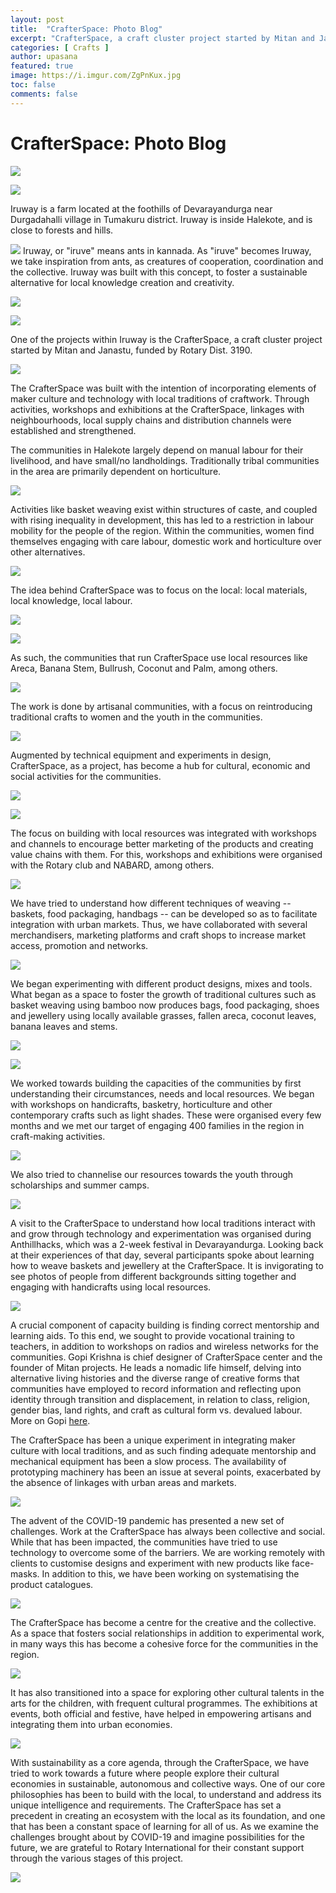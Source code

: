 ```yaml
---
layout: post
title:  "CrafterSpace: Photo Blog"
excerpt: "CrafterSpace, a craft cluster project started by Mitan and Janastu, funded by Rotary Dist. 3190."
categories: [ Crafts ]
author: upasana
featured: true
image: https://i.imgur.com/ZgPnKux.jpg
toc: false
comments: false
---
```


# CrafterSpace: Photo Blog

![](https://i.imgur.com/ZgPnKux.jpg)


![](https://i.imgur.com/M7vmXma.jpg)

Iruway is a farm located at the foothills of Devarayandurga near Durgadahalli village in Tumakuru district. Iruway is inside Halekote, and is close to forests and hills.

![](https://i.imgur.com/Jk9mcmU.jpg)
Iruway, or "iruve" means ants in kannada. As "iruve" becomes Iruway, we take inspiration from ants, as creatures of cooperation, coordination and the collective. Iruway was built with this concept, to foster a sustainable alternative for local knowledge creation and creativity.

![](https://i.imgur.com/Jm83GUn.jpg)

![](https://i.imgur.com/sTdVM0p.jpg)

One of the projects within Iruway is the CrafterSpace, a craft cluster project started by Mitan and Janastu, funded by Rotary Dist. 3190.

![](https://i.imgur.com/52sm5M0.jpg)

The CrafterSpace was built with the intention of incorporating elements of maker culture and technology with local traditions of craftwork. Through activities, workshops and exhibitions at the CrafterSpace, linkages with neighbourhoods, local supply chains and distribution channels were established and strengthened.

The communities in Halekote largely depend on manual labour for their livelihood, and have small/no landholdings. Traditionally tribal communities in the area are primarily dependent on horticulture.

![](https://i.imgur.com/jWaExD1.jpg)

Activities like basket weaving exist within structures of caste, and coupled with rising inequality in development, this has led to a restriction in labour mobility for the people of the region. Within the communities, women find themselves engaging with care labour, domestic work and horticulture over other alternatives.

![](https://i.imgur.com/jpCi5nJ.jpg)

The idea behind CrafterSpace was to focus on the local: local materials, local knowledge, local labour.

![](https://i.imgur.com/Jem2F9c.jpg)

![](https://i.imgur.com/KllN1uw.jpg)


As such, the communities that run CrafterSpace use local resources like Areca, Banana Stem, Bullrush, Coconut and Palm, among others.

![](https://i.imgur.com/JgApH3N.jpg)

The work is done by artisanal communities, with a focus on reintroducing traditional crafts to women and the youth in the communities.

![](https://i.imgur.com/u46KZwx.jpg)

Augmented by technical equipment and experiments in design, CrafterSpace, as a project, has become a hub for cultural, economic and social activities for the communities.

![](https://i.imgur.com/6SgPDLU.jpg)

![](https://i.imgur.com/DrC13aD.jpg)


The focus on building with local resources was integrated with workshops and channels to encourage better marketing of the products and creating value chains with them. For this, workshops and exhibitions were organised with the Rotary club and NABARD, among others.

![](https://i.imgur.com/LJOwUI6.jpg)

We have tried to understand how different techniques of weaving -- baskets, food packaging, handbags -- can be developed so as to facilitate integration with urban markets. Thus, we have collaborated with several merchandisers, marketing platforms and craft shops to increase market access, promotion and networks.

![](https://i.imgur.com/ff1kUSk.jpg)

We began experimenting with different product designs, mixes and tools. What began as a space to foster the growth of traditional cultures such as basket weaving using bamboo now produces bags, food packaging, shoes and jewellery using locally available grasses, fallen areca, coconut leaves, banana leaves and stems.

![](https://i.imgur.com/ruhZ0fr.jpg)

![](https://i.imgur.com/zpdlnz1.jpg)

We worked towards building the capacities of the communities by first understanding their circumstances, needs and local resources. We began with workshops on handicrafts, basketry, horticulture and other contemporary crafts such as light shades. These were organised every few months and we met our target of engaging 400 families in the region in craft-making activities.

![](https://i.imgur.com/OZyY7DK.jpg)

We also tried to channelise our resources towards the youth through scholarships and summer camps.

![](https://i.imgur.com/ZzLjNOD.jpg)

A visit to the CrafterSpace to understand how local traditions interact with and grow through technology and experimentation was organised during Anthillhacks, which was a 2-week festival in Devarayandurga. Looking back at their experiences of that day, several participants spoke about learning how to weave baskets and jewellery at the CrafterSpace. It is invigorating to see photos of people from different backgrounds sitting together and engaging with handicrafts using local resources.

![](https://i.imgur.com/MicSblo.jpg)

A crucial component of capacity building is finding correct mentorship and learning aids. To this end, we sought to provide vocational training to teachers, in addition to workshops on radios and wireless networks for the communities. Gopi Krishna is chief designer of CrafterSpace center and the founder of Mitan projects. He leads a nomadic life himself, delving into alternative living histories and the diverse range of creative forms that communities have employed to record information and reflecting upon identity through transition and displacement, in relation to class, religion, gender bias, land rights, and craft as cultural form vs. devalued labour. More on Gopi [here](https://docs.google.com/document/d/1ts1Ziffm55lTlX6DbnsF3o6RDdpZVABdXJkMwQMp3Cg). 

The CrafterSpace has been a unique experiment in integrating maker culture with local traditions, and as such finding adequate mentorship and mechanical equipment has been a slow process. The availability of prototyping machinery has been an issue at several points, exacerbated by the absence of linkages with urban areas and markets.

![](https://i.imgur.com/pt5mQgP.jpg)

The advent of the COVID-19 pandemic has presented a new set of challenges. Work at the CrafterSpace has always been collective and social. While that has been impacted, the communities have tried to use technology to overcome some of the barriers. We are working remotely with clients to customise designs and experiment with new products like face-masks. In addition to this, we have been working on systematising the product catalogues.

![](https://i.imgur.com/in6WKiB.jpg)

The CrafterSpace has become a centre for the creative and the collective. As a space that fosters social relationships in addition to experimental work, in many ways this has become a cohesive force for the communities in the region.

![](https://i.imgur.com/jKmUZUe.jpg)

It has also transitioned into a space for exploring other cultural talents in the arts for the children, with frequent cultural programmes. The exhibitions at events, both official and festive, have helped in empowering artisans and integrating them into urban economies.

![](https://i.imgur.com/wTNARYi.jpg)

With sustainability as a core agenda, through the CrafterSpace, we have tried to work towards a future where people explore their cultural economies in sustainable, autonomous and collective ways. One of our core philosophies has been to build with the local, to understand and address its unique intelligence and requirements. The CrafterSpace has set a precedent in creating an ecosystem with the local as its foundation, and one that has been a constant space of learning for all of us. As we examine the challenges brought about by COVID-19 and imagine possibilities for the future, we are grateful to Rotary International for their constant support through the various stages of this project.

![](https://i.imgur.com/L42aYPB.jpg)







